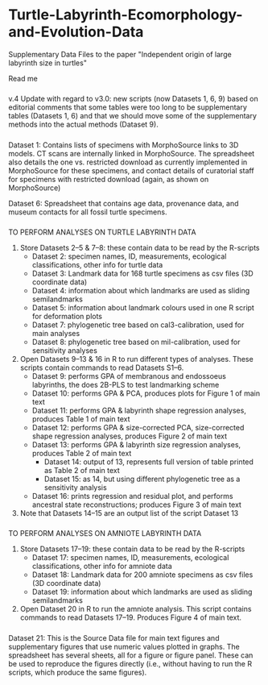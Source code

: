 # Turtle-Labyrinth-Ecomorphology-and-Evolution-Data
Supplementary Data Files to the paper "Independent origin of large labyrinth size in turtles"

Read me

#####

v.4 Update with regard to v3.0: new scripts (now Datasets 1, 6, 9) based on editorial comments that some tables were too long to be supplementary tables (Datasets 1, 6) and that we should move some of the supplementary methods into the actual methods (Dataset 9).

#####
Dataset 1: Contains lists of specimens with MorphoSource links to 3D models. CT scans are internally linked in MorphoSource. The spreadsheet also details the one vs. restricted download as currently implemented in MorphoSource for these specimens, and contact details of curatorial staff for specimens with restricted download (again, as shown on MorphoSource)

Dataset 6: Spreadsheet that contains age data, provenance data, and museum contacts for all fossil turtle specimens.

#####
TO PERFORM ANALYSES ON TURTLE LABYRINTH DATA

1. Store Datasets 2–5 & 7–8: these contain data to be read by the R-scripts
	- Dataset 2: specimen names, ID, measurements, ecological classifications, other info for turtle data
	- Dataset 3: Landmark data for 168 turtle specimens as csv files (3D coordinate data)
	- Dataset 4: information about which landmarks are used as sliding semilandmarks
	- Dataset 5: information about landmark colours used in one R script for deformation plots
	- Dataset 7: phylogenetic tree based on cal3-calibration, used for main analyses
	- Dataset 8: phylogenetic tree based on mil-calibration, used for sensitivity analyses
2. Open Datasets 9–13 & 16 in R to run different types of analyses. These scripts contain commands to read Datasets S1–6.
	- Dataset 9: performs GPA of membranous and endossoeus labyrinths, the does 2B-PLS to test landmarking scheme
	- Dataset 10: performs GPA & PCA, produces plots for Figure 1 of main text
	- Dataset 11: performs GPA & labyrinth shape regression analyses, produces Table 1 of main text
	- Dataset 12: performs GPA & size-corrected PCA, size-corrected shape regression analyses, produces Figure 2 of main text
	- Dataset 13: performs GPA & labyrinth size regression analyses, produces Table 2 of main text	
		- Dataset 14: output of 13, represents full version of table printed as Table 2 of main text
		- Dataset 15: as 14, but using different phylogenetic tree as a sensitivity analysis
	- Dataset 16: prints regression and residual plot, and performs ancestral state reconstructions; produces Figure 3 of main text
3. Note that Datasets 14–15 are an output list of the script Dataset 13


#####
TO PERFORM ANALYSES ON AMNIOTE LABYRINTH DATA

1. Store Datasets 17–19: these contain data to be read by the R-scripts
	- Dataset 17: specimen names, ID, measurements, ecological classifications, other info for amniote data
	- Dataset 18: Landmark data for 200 amniote specimens as csv files (3D coordinate data)
	- Dataset 19: information about which landmarks are used as sliding semilandmarks
2. Open Dataset 20 in R to run the amniote analysis. This script contains commands to read Datasets 17–19. Produces Figure 4 of main text.

#####
Dataset 21: This is the Source Data file for main text figures and supplementary figures that use numeric values plotted in graphs. The spreadsheet has several sheets, all for a figure or figure panel. These can be used to reproduce the figures directly (i.e., without having to run the R scripts, which produce the same figures).
